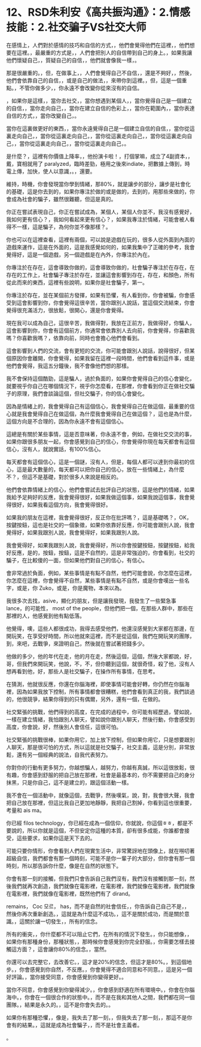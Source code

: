 # 12、RSD朱利安《高共振沟通》：2.情感技能：2.社交骗子VS社交大师

在感情上，人們對於感情的技巧和自信的方式，，他們會覺得他們在這裡，，他們想要在這裡。，最嚴重的方式是，，人們會把別人的自信帶到自己的身上。，如果我讓他們懷疑自己，，質疑自己的自信，，他們就會像我一樣，。

那是很嚴重的。，但，在做事上，，人們會覺得自己不自信，，還是不夠好，，然後，他們會依靠自己的自信，，或是自己的做法，，來帶你到這裡。，但，這是一個重點。，不管你做多少，，你永遠不會改變你從來沒有的自信。

，如果你是這樣，，當你去社交，，當你想遇到某個人，，當你覺得自己是一個建立的自信，，當你走向自己，，當你在建立自信的色彩上，，當你在範圍內，，當你表達自信的方式，，當你改變自己，。

當你在這裏做更好的東西，，當你永遠覺得自己是一個建立自信的自信，，當你從這裏走向自己，，當你從這裏走向自己，，當你從這裏走向自己，，當你從這裏走向自己，，當你從這裏走向自己，，當你從這裏走向自己，。

是什麼？，這裡有你價值上降率，，他扮演卡啦！，打個掌嘛，成立了4副資本，，戴，寶相就用了 paralyzed，臨時差勁，極用之後來indiate，把數據上傳到，時電上傳，加快，使人以意識，。，還要。

維持，時機，你會發現當你學到情緒，那80%，就是讓步的部分，讓步是社會化的基礎，這是你去到的，如果你專注於做的或是做的，去到的，用那些來做的，你會成為社會的騙子，雖然很難聽，但這是真的。

你正在嘗試表現自己，你正在嘗試成為，某個人，某個人你並不，我沒有感覺好，我如何更有信心？，我如何看起來更有信心？，如果我專注於情緒，可能會被人看得不一樣，這是騙子，為何你並不像那樣？。

你也可以在這裡查看，這裡有兩個，可以說是遊戲在玩的，很多人從外面到內面的遊戲來運作，這是在外面的，這是我感覺如何的，如果我集中了正確的參考，我會覺得好，這是一個遊戲，另一個遊戲是在內外，你專注於內在。

你專注於在存在，這會導致你做的，這會導致你做的，社會騙子專注於在存在，在存在的工作上，社會騙子專注於存在，並讓這會影響到存在，存在，和顏色，所有從此而來的東西，這裡有些說明，如果你是社會騙子，第一。

你專注於存在，並在某個前方發揮，如果有恐懼，有人看到你，你會被騙，你會感受到這會影響到你，你會覺得這很辛苦，當你跟別人說話，當這個交流結束，你會覺得很充滿活力，很放鬆，很開心，還是你會覺得。

現在我可以成為自己，這很辛苦，我做得對，我放在正前方，我做得好，你騙人，這會影響到你，你會有這個前方，你通常會依靠別人去向前，你會覺得，你喜歡我嗎？你喜歡我嗎？，依靠向前，同時也會擔心他們會看到。

這會影響到人們的交流，會有更短的交流，你可能會跟別人說話，說得很好，但某個原因你會離開，你會覺得，如果我留在這裡一段時間，他們會看到這件事，或是他們會覺得，我這五分鐘後，我不會像他們想的那樣。

我不會保持這個酷勁，這是騙人，過於負面的，如果你會覺得自己的信心會變化，就要視乎你自己在哪個情況下，視乎你怎麼看，在那裡，你會看到你正在做社交騙子的原理，我們會談論這個，但社交騙子，你的信心會變化。

因為是情緒上的，我會覺得自己有這個信心，我會覺得自己在做這個，最重要的信心就是我會覺得自己在做這個，為什麼我會覺得自己在做這個？，這也是為什麼，這個方向是不合理的，因為你永遠不會有這個信心。

這總是有關於某些事情，這是否意味著，你永遠不會，例如，在做社交交流的事，如果你跟很多朋友一起，你會感覺到自己的信心，你會覺得你現在每天都會有這個信心，沒有人，就說實話，有100%信心。

每天都會有這個信心，這是一個謎，沒有人，但是，每個人都可以達到你最初的信心，這是最大數量的，每天都可以把你自己的信心，放在一些情緒上，為什麼不？，但這不是基礎，對於很多人來說是相反的。

他們會依靠情緒上的信心，他們會嘗試去批評自己的狀態，這是他們的情緒，如果我給予足夠好的反應，我會覺得很好，如果我做這個事，如果我說這個事，我會覺得很好，如果我看這個方向，我會覺得很好。

如果我的朋友在這裡，我會覺得很好，反正你在批評嗎？，這是基礎嗎？，OK，按鍵按鈕，這也是社交的一個象徵，如果你依靠好反應，你可能會跟別人說，我會覺得好，如果我跟別人說，我會覺得好，如果我跟別人說。

我會覺得好，如果我跟別人說，我會覺得好，所以你會按鍵按鈕，按鍵按鈕，給我好反應，是的，按鈕，按鈕，這是不自然的，這是非常強迫的，你會看到，社交的騙子，在比較傻的一面，但如果他們對自己的信心，有信心。

會非常過於負面，例如，某些事情是有點不自然，他們可能會說，你怎麼在這裡，你怎麼在這裡，你會覺得不自然，某些事情是有點不自然，或是你會嘆出一些名字，或是，你 Zuko，或是，你是魔物，本來以為。

我很多次去找，asive，顯化的朋友，但是讓我發現，我發生了一些緊急事 lance，的可能性， most of the people，但他們把一個，在那些人群中，那些在那裡的人，他感覺到他有點低落。

他覺得，噢，這些人都很成功，我得去感受他們，他還沒感覺到大家都在那邊，在開玩笑，在享受好時間，所以他就來這裡，而不是從這個，我們在開玩笑的團隊，到，來吧，去戰爭，來證明自己，然後就在嘗試著把錢多少。

他做的多少，他的年代在走，他的月在走，然後這個，這個，然後大家都說，好，哥，但我們來開玩笑，他說，不，不，但你聽到這個，就很奇怪，殺了他，沒有人想再看到他，好，那些人是社交騙子，在操作所有事情，在思考。

在猜測，他就很反應，你還在你腦海裡，即使事情可能會好轉，你仍然在你腦海裡，因為如果我放下控制，所有事情都會很糟糕，他們會看到真正的我，我們談過的，他很競爭，結果你得到的只有偶爾，另外，還有一個，在做的。

社交緊張的挑戰，他們得到的高度，在完成的過程中，你可能有經歷過，譬如說，一樣在建立情緒，我怕跟別人聊天，譬如說你跟別人聊天，然後行動，你會感受到高度，你會說，好，然後別人會信任，這很可怕。

社交緊張的挑戰很棒，如果你用它，加上放下控制，但如果你用它，只是想要跟別人聊天，那是很可怕的方式，所以這就是社交騙子，社交主義，這是分別，非常放鬆，還有另一個經典的說法，自我代表努力。

你對你的行動有更多努力，你越想騙人，越努力，你越有真誠，所以這很放鬆，很有趣，你會感到舒服的把自己放在那裡，社會是最基本的，你不需要把自己的身分抹黑，只是你自己，這不是建立的，跟這個活動一樣。

我不會在一個活動中，就像這個，去戰爭，然後嘆氣，說，對，我會很大聲，我會把自己放在那裡，但這比我自己更加地靜靜，我把自己割掉，你看到這也很重要，考量和 ais ma。

你已經 filos technology，你已經在成為一個信仰，你就說，你這個ㅎㅎ，都是不要說的，所以你就是這個，不但安定你這種的本質，卻有很多成能，你誰都會接受，這些要求，如果你這是天下去的。

可能只要你情形，你會看到人們在現實生活中，非常驚訝地在頭像上，就在嘮叨著超級自信，我們都會有那一個時刻，可能不是你一輩子的大部分，但你會有那一個時刻，所以那告訴你什麼，像是在自然的狀態下。

你會有那一刻的接觸，但我們只會告訴自己我們沒有，我們沒有接觸到那一刻，然後我們就再次創造，我們就像在電影裡，在電影裡，我們就像在電影裡，我們就像在電影裡，我們就像在電影裡，既然他們有了 dirand。

 remains， Coc 모르， has，而不是自然的社會信任，，你告訴自己自己不是，，然後你再次重新創造。，這就是為什麼這不成功。，這不是關於成功，而是關於意識。，這關於讓一切發生，，所有的信念。

所有的衝突，，你什麼都不可以阻止它們，在所有的情況下發生。，你只能想像，，如果你有那種身份，那種狀態，，那時候你會感覺到你完全舒服。，你需要怎樣去接觸這方面？，這會讓你80%的信念。，當然。

你還可以去完整它，去改善它。，這才是20%的信念，但這才是80%。，到這個地步。，你會感覺到你自然，不反應。，你會覺得不適合同意和不同意。，這是另一個好評論。，當你接受同意，你會感覺到你變得更好。。

當你不同意，你會感覺到你變得減少。，你會感到舒適在所有環境中。，你會在你腦海中。，你會在一個很合作的狀態中。，而不是在我和其他人之間，我們都在同一個團隊。，結果是永久的。，這不是你會失去的。。

如果你有那種恐懼，，像是，我失去了那一刻，，但我失去了那一刻，，那這不是你會有的結果。，這就是成為社會騙子，，而不是社會主義者。

。
